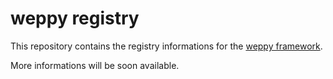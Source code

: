 # weppy registry

This repository contains the registry informations for the [weppy framework](http://weppy.org).

More informations will be soon available.
